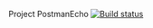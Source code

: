 Project PostmanEcho [![Build status](https://ci.appveyor.com/api/projects/status/ndtnen5e3osk24yc?svg=true)](https://ci.appveyor.com/project/Krideinside/postmanecho)
